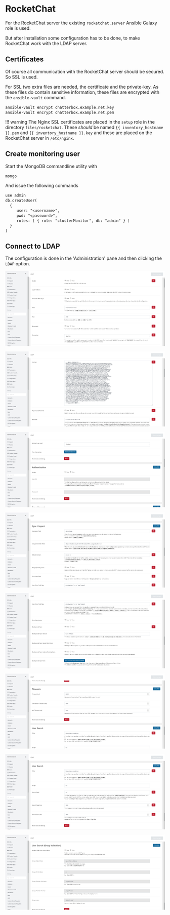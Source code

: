 # RocketChat

For the RocketChat server the existing `rocketchat.server` Ansible
Galaxy role is used.

But after installation some configuration has to be done, to make
RocketChat work with the LDAP server.

## Certificates

Of course all communication with the RocketChat server should be
secured. So SSL is used.

For SSL two extra files are needed, the certificate and the private-key.
As these files do contain sensitive information, these files are
encrypted with the `ansible-vault` command.

```
ansible-vault encrypt chatterbox.example.net.key
ansible-vault encrypt chatterbox.example.net.pem
```

!!! warning
    The Nginx SSL certificates are placed in the `setup` role in the
    directory `files/rocketchat`. These *should* be named
    `{{ inventory_hostname }}.pem` and `{{ inventory_hostname }}.key`
    and these are placed on the RocketChat server in `/etc/nginx`.

## Create monitoring user

Start the MongoDB commandline utility with

```
mongo
```

And issue the following commands

```
use admin
db.createUser(
  {
     user: "<username>",
     pwd: "<password>",
     roles: [ { role: "clusterMonitor", db: "admin" } ]
  }
)
```

## Connect to LDAP

The configuration is done in the 'Administration' pane and then clicking
the `LDAP` option.

![Screen 1](figures/RocketChat_LDAP_settings_01.png)

![Screen 2](figures/RocketChat_LDAP_settings_02.png)

![Screen 3](figures/RocketChat_LDAP_settings_03.png)

![Screen 4](figures/RocketChat_LDAP_settings_04.png)

![Screen 5](figures/RocketChat_LDAP_settings_05.png)

![Screen 6](figures/RocketChat_LDAP_settings_06.png)

![Screen 7](figures/RocketChat_LDAP_settings_07.png)

![Screen 8](figures/RocketChat_LDAP_settings_08.png)

